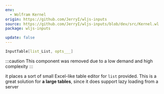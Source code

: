```yaml
---
env:
  - Wolfram Kernel
origin: https://github.com/JerryI/wljs-inputs
source: https://github.com/JerryI/wljs-inputs/blob/dev/src/Kernel.wl
package: wljs-inputs

update: false
---
```

```mathematica
InputTable[list_List, opts___]
```

:::caution
This component was removed due to a low demand and high complexity
:::

it places a sort of small Excel-like table editor for `list` provided. This is a great solution for __a large tables__, since it does support lazy loading from a server
